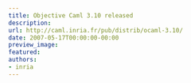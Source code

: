 ```yaml
---
title: Objective Caml 3.10 released
description:
url: http://caml.inria.fr/pub/distrib/ocaml-3.10/
date: 2007-05-17T00:00:00-00:00
preview_image:
featured:
authors:
- inria
---
```



